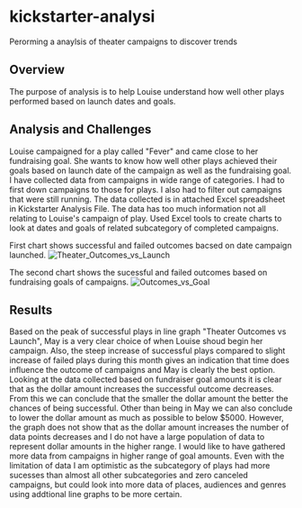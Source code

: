 # kickstarter-analysi
Perorming a anaylsis of theater campaigns to discover trends

## Overview
The purpose of analysis is to help Louise understand how well other plays performed based on launch dates and goals.

## Analysis and Challenges
Louise campaigned for a play called "Fever" and came close to her fundraising goal. She wants to know how well other plays achieved their goals based on launch date of the campaign as well as the fundraising goal. I have collected data from campaigns in wide range of categories. I had to first down campaigns to those for plays. I also had to filter out campaigns that were still running. The data collected is in attached Excel spreadsheet in Kickstarter Analysis File. The data has too much information not all relating to Louise's campaign of play. Used Excel tools to create charts to look at dates and goals of related subcategory of completed campaigns. 

First chart shows successful and failed outcomes bacsed on date campaign launched.
![Theater_Outcomes_vs_Launch](https://user-images.githubusercontent.com/86267773/123556477-53e00080-d740-11eb-91d2-ec33fa03c935.png)

The second chart shows the sucessful and failed outcomes based on fundraising goals of campaigns.
![Outcomes_vs_Goal](https://user-images.githubusercontent.com/86267773/123556625-03b56e00-d741-11eb-9c56-4146137cddfb.png)

## Results
Based on the peak of successful plays in line graph "Theater Outcomes vs Launch", May is a very clear choice of when Louise shoud begin her campaign. Also, the steep increase of successful plays compared to slight increase of failed plays during this month gives an indication that time does influence the outcome of campaigns and May is clearly the best option. Looking at the data collected based on fundraiser goal amounts it is clear that as the dollar amount increases the successful outcome decreases. From this we can conclude that the smaller the dollar amount the better the chances of being successful. Other than being in May we can also conclude to lower the dollar amount as much as possible to below $5000. However, the graph does not show that as the dollar amount increases the number of data points decreases and I do not have a large population of data to represent dollar amounts in the higher range. I would like to have gathered more data from campaigns in higher range of goal amounts. Even with the limitation of data I am optimistic as the subcategory of plays had more sucesses than almost all other subcategories and zero canceled campaigns, but could look into more data of places, audiences and genres using addtional line graphs to be more certain.
